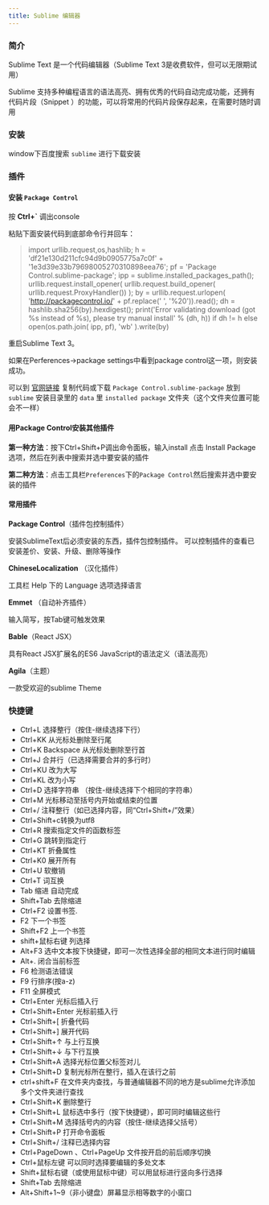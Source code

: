 ```yaml
---
title: Sublime 编辑器
---
```


### 简介

Sublime Text 是一个代码编辑器（Sublime Text 3是收费软件，但可以无限期试用）

Sublime 支持多种编程语言的语法高亮、拥有优秀的代码自动完成功能，还拥有代码片段（Snippet
）的功能，可以将常用的代码片段保存起来，在需要时随时调用

### 安装

window下百度搜索 `sublime` 进行下载安装

### 插件

#### 安装 `Package Control`

按 **Ctrl+`** 调出console

粘贴下面安装代码到底部命令行并回车：

> import urllib.request,os,hashlib; h = 'df21e130d211cfc94d9b0905775a7c0f' + '1e3d39e33b79698005270310898eea76'; pf = 'Package Control.sublime-package'; ipp = sublime.installed_packages_path(); urllib.request.install_opener( urllib.request.build_opener( urllib.request.ProxyHandler()) ); by = urllib.request.urlopen( 'http://packagecontrol.io/' + pf.replace(' ', '%20')).read(); dh = hashlib.sha256(by).hexdigest(); print('Error validating download (got %s instead of %s), please try manual install' % (dh, h)) if dh != h else open(os.path.join( ipp, pf), 'wb' ).write(by)

重启Sublime Text 3。

如果在Perferences->package settings中看到package control这一项，则安装成功。

可以到 [官网链接](https://packagecontrol.io/) 复制代码或下载
`Package Control.sublime-package`
放到 `sublime` 安装目录里的 `data` 里 `installed package` 文件夹（这个文件夹位置可能会不一样）

#### 用Package Control安装其他插件

**第一种方法**：按下Ctrl+Shift+P调出命令面板，输入install 点击 Install Package 选项，然后在列表中搜索并选中要安装的插件

**第二种方法**：点击工具栏`Preferences`下的`Package Control`然后搜索并选中要安装的插件

#### 常用插件

**Package Control**（插件包控制插件）

安装SublimeText后必须安装的东西，插件包控制插件。
可以控制插件的查看已安装差价、安装、升级、删除等操作

**ChineseLocalization** （汉化插件）

工具栏 Help 下的 Language 选项选择语言

**Emmet** （自动补齐插件）

输入简写，按Tab键可触发效果

**Bable**（React JSX）

具有React JSX扩展名的ES6 JavaScript的语法定义（语法高亮）

**Agila**（主题）

一款受欢迎的sublime Theme

### 快捷键

 - Ctrl+L 选择整行（按住-继续选择下行）
 - Ctrl+KK 从光标处删除至行尾
 - Ctrl+K Backspace 从光标处删除至行首
 - Ctrl+J 合并行（已选择需要合并的多行时）
 - Ctrl+KU 改为大写
 - Ctrl+KL 改为小写
 - Ctrl+D 选择字符串 （按住-继续选择下个相同的字符串）
 - Ctrl+M 光标移动至括号内开始或结束的位置
 - Ctrl+/ 注释整行（如已选择内容，同“Ctrl+Shift+/”效果）
 - Ctrl+Shift+c转换为utf8
 - Ctrl+R 搜索指定文件的函数标签
 - Ctrl+G 跳转到指定行
 - Ctrl+KT 折叠属性
 - Ctrl+K0 展开所有
 - Ctrl+U 软撤销
 - Ctrl+T 词互换
 - Tab 缩进 自动完成
 - Shift+Tab 去除缩进
 - Ctrl+F2 设置书签.
 - F2 下一个书签
 - Shift+F2 上一个书签
 - shift+鼠标右键 列选择
 - Alt+F3 选中文本按下快捷键，即可一次性选择全部的相同文本进行同时编辑
 - Alt+. 闭合当前标签
 - F6 检测语法错误
 - F9 行排序(按a-z)
 - F11 全屏模式
 - Ctrl+Enter 光标后插入行
 - Ctrl+Shift+Enter 光标前插入行
 - Ctrl+Shift+[ 折叠代码
 - Ctrl+Shift+] 展开代码
 - Ctrl+Shift+↑ 与上行互换
 - Ctrl+Shift+↓ 与下行互换
 - Ctrl+Shift+A 选择光标位置父标签对儿
 - Ctrl+Shift+D 复制光标所在整行，插入在该行之前
 - ctrl+shift+F 在文件夹内查找，与普通编辑器不同的地方是sublime允许添加多个文件夹进行查找
 - Ctrl+Shift+K 删除整行
 - Ctrl+Shift+L 鼠标选中多行（按下快捷键），即可同时编辑这些行
 - Ctrl+Shift+M 选择括号内的内容（按住-继续选择父括号）
 - Ctrl+Shift+P 打开命令面板
 - Ctrl+Shift+/ 注释已选择内容
 - Ctrl+PageDown 、Ctrl+PageUp 文件按开启的前后顺序切换
 - Ctrl+鼠标左键 可以同时选择要编辑的多处文本
 - Shift+鼠标右键（或使用鼠标中键）可以用鼠标进行竖向多行选择
 - Shift+Tab 去除缩进
 - Alt+Shift+1~9（非小键盘）屏幕显示相等数字的小窗口
